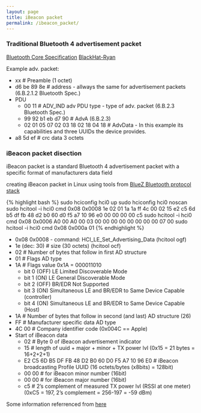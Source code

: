 ```yaml
---
layout: page
title: iBeacon packet
permalink: /ibeacon_packet/
---
```


### Traditional Bluetooth 4 advertisement packet

[Bluetooth Core Specification](https://www.bluetooth.org/en-us/specification/adopted-specifications)
[BlackHat-Ryan](https://media.blackhat.com/us-13/us-13-Ryan-Bluetooth-Smart-The-Good-The-Bad-The-Ugly-and-The-Fix.pdf)

Example adv. packet:
  * xx                # Preamble (1 octet)
  * d6 be 89 8e       # address - allways the same for advertisement packets (6.B.2.1.2 Bluetooth Spec.)
  * PDU
    * 00 11             # ADV_IND adv PDU type - type of adv. packet (6.B.2.3 Bluetooth Spec.)
    * 99 92 b1 eb d7 90 # AdvA (6.B.2.3)
    * 02 01 05 07 02 03 18 02 18 04 18 # AdvData - In this example its capabilities and three UUIDs the device provides.
  * a8 5d ef          # crc data 3 octets

### iBeacon packet disection

iBeacon packet is a standard Bluetooth 4 advertisement packet with a specific format of manufacturers data field

creating iBeacon packet in Linux using tools from [BlueZ Bluetooth protocol stack](http://www.bluez.org/)

{% highlight bash %}
sudo hciconfig hci0 up
sudo hciconfig hci0 noscan
sudo hcitool -i hci0 cmd 0x08 0x0008 1e 02 01 1a 1a ff 4c 00 02 15 e2 c5 6d b5 df fb 48 d2 b0 60 d0 f5 a7 10 96 e0 00 00 00 00 c5
sudo hcitool -i hci0 cmd 0x08 0x0006 A0 00 A0 00 03 00 00 00 00 00 00 00 00 07 00
sudo hcitool -i hci0 cmd 0x08 0x000a 01 
{% endhighlight %}

  * 0x08 0x0008 - command: HCI_LE_Set_Advertising_Data (hcitool ogf)
  * 1e (dec: 30) # size (30 octets) (hcitool ocf)
  * 02 # Number of bytes that follow in first AD structure
  * 01 # Flags AD type
  * 1A # Flags value 0x1A = 000011010
    * bit 0 (OFF) LE Limited Discoverable Mode
    * bit 1 (ON)  LE General Discoverable Mode
    * bit 2 (OFF) BR/EDR Not Supported
    * bit 3 (ON)  Simultaneous LE and BR/EDR to Same Device Capable (controller)
    * bit 4 (ON)  Simultaneous LE and BR/EDR to Same Device Capable (Host)
  * 1A # Number of bytes that follow in second (and last) AD structure (26)
  * FF # Manufacturer specific data AD type
  * 4C 00 # Company identifier code (0x004C == Apple)
  * Start of iBeacon data
    * 02 # Byte 0 of iBeacon advertisement indicator
    * 15 # length of uuid + major + minor + TX power lvl (0x15 = 21 bytes = 16+2+2+1)
    * E2 C5 6D B5 DF FB 48 D2 B0 60 D0 F5 A7 10 96 E0 # iBeacon broadcasting Profile UUID (16 octets/bytes (x8bits) = 128bit)
    * 00 00 # for iBeacon minor number (16bit)
    * 00 00 # for iBeacon major number (16bit)
    * c5 # 2’s complement of measured TX power lvl (RSSI at one meter) (0xC5 = 197, 2’s complement = 256-197 = -59 dBm)

Some information referrenced from [here](http://stackoverflow.com/questions/18906988/what-is-the-ibeacon-bluetooth-profile)
